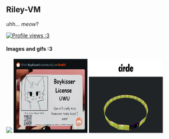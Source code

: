 ## Riley-VM
uhh... *meow*?

[![Profile views :3](https://komarev.com/ghpvc/?username=Riley-VM&color=5018dd&label=Profile+views+:3)](https://github.com/Riley-VM/)

#### Images and gifs :3
![](https://cdn.riley-vm.com/cdn-cgi/image/width=200,height=200/meow.gif) <img src="assets/RDT_20250812_0446357293552851146446262.jpg" width="200" height="200"> <img src="assets/circle.png" width="200" height="200">
